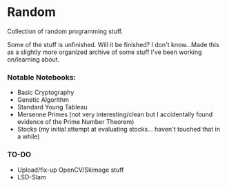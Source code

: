 # Random
Collection of random programming stuff.

Some of the stuff is unfinished. Will it be finished? I don't know...Made this as a slightly more organized archive of some stuff I've been working on/learning about.

### Notable Notebooks:
* Basic Cryptography
* Genetic Algorithm
* Standard Young Tableau
* Mersenne Primes (not very interesting/clean but I accidentally found evidence of the Prime Number Theorem)
* Stocks (my initial attempt at evaluating stocks... haven't touched that in a while)

### TO-DO
* Upload/fix-up OpenCV/Skimage stuff
* LSD-Slam
